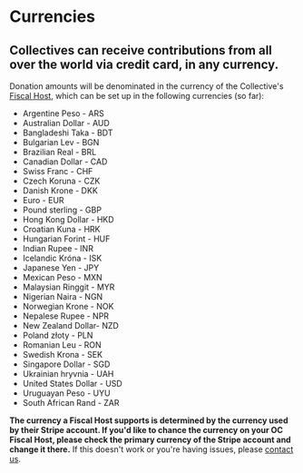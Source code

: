 # Currencies

## Collectives can receive contributions from all over the world via credit card, in any currency.

Donation amounts will be denominated in the currency of the Collective's [Fiscal Host](../fiscal-hosts/fiscal-hosts.md), which can be set up in the following currencies (so far):

* Argentine Peso - ARS
* Australian Dollar - AUD
* Bangladeshi Taka - BDT
* Bulgarian Lev - BGN
* Brazilian Real - BRL
* Canadian Dollar - CAD
* Swiss Franc - CHF
* Czech Koruna - CZK
* Danish Krone - DKK
* Euro - EUR
* Pound sterling - GBP
* Hong Kong Dollar - HKD
* Croatian Kuna - HRK
* Hungarian Forint - HUF
* Indian Rupee - INR
* Icelandic Króna - ISK
* Japanese Yen - JPY
* Mexican Peso - MXN
* Malaysian Ringgit - MYR
* Nigerian Naira - NGN
* Norwegian Krone - NOK
* Nepalese Rupee - NPR
* New Zealand Dollar- NZD
* Poland złoty - PLN
* Romanian Leu - RON
* Swedish Krona - SEK
* Singapore Dollar - SGD
* Ukrainian hryvnia - UAH
* United States Dollar - USD
* Uruguayan Peso - UYU
* South African Rand - ZAR

**The currency a Fiscal Host supports is determined by the currency used by their Stripe account. If you'd like to chance the currency on your OC Fiscal Host, please check the primary currency of the Stripe account and change it there.** If this doesn't work or you're having issues, please [contact us](https://opencollective.com/contact).
